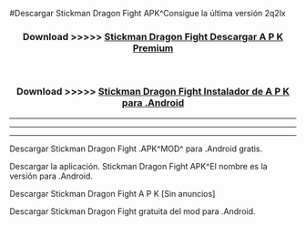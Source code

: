 #Descargar Stickman Dragon Fight  APK^Consigue la última versión 2q2lx



<div align="center">
<h3>Download >>>>> <a href="https://es-sites.web.app/?es= Stickman Dragon Fight ">Stickman Dragon Fight  Descargar A P K Premium</a></h3><br>

<h3>Download >>>>> <a href="https://es-sites.web.app/?es= Stickman Dragon Fight ">Stickman Dragon Fight  Instalador de A P K para .Android</a></h3>
</div>


----------------------------------------------------------

----------------------------------------------------------

----------------------------------------------------------

Descargar Stickman Dragon Fight  .APK^MOD^ para .Android gratis.

Descargar la aplicación. Stickman Dragon Fight  APK^El nombre es la versión para .Android.

Descargar Stickman Dragon Fight  A P K [Sin anuncios]

Descargar Stickman Dragon Fight  gratuita del mod para .Android.